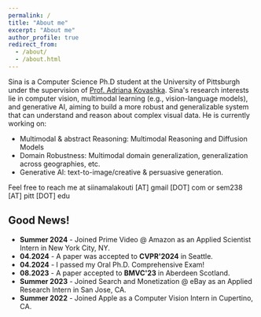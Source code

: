 ```yaml
---
permalink: /
title: "About me"
excerpt: "About me"
author_profile: true
redirect_from: 
  - /about/
  - /about.html
---
```

Sina is a Computer Science Ph.D student at the University of Pittsburgh under the supervision of [Prof. Adriana Kovashka](https://people.cs.pitt.edu/~kovashka/). Sina's research interests lie in computer vision, multimodal learning (e.g., vision-language models), and generative AI, aiming to build a more robust and generalizable system that can understand and reason about complex visual data. He is currently working on:

- Multimodal & abstract Reasoning: Multimodal Reasoning and Diffusion Models
- Domain Robustness: Multimodal domain generalization, generalization across geographies, etc. 
- Generative AI: text-to-image/creative & persuasive generation.

Feel free to reach me at siinamalakouti [AT] gmail [DOT] com or  sem238 [AT] pitt [DOT] edu

## Good News!
-  **Summer 2024** - Joined Prime Video @ Amazon as an Applied Scientist Intern in New York City, NY.
-  **04.2024** - A paper was accepted to **CVPR'2024** in Seattle.
-  **04.2024** - I passed my Oral Ph.D. Comprehensive Exam!
-  **08.2023** - A paper accepted to **BMVC'23** in Aberdeen Scotland.
-  **Summer 2023** - Joined Search and Monetization @ eBay as an Applied Research Intern in San Jose, CA.
-  **Summer 2022** - Joined Apple as a Computer Vision Intern in Cupertino, CA. 

